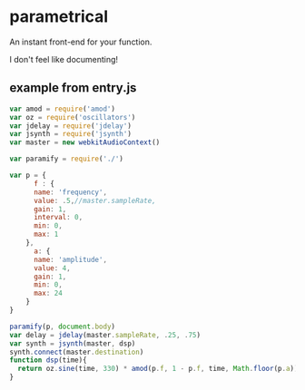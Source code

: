 # parametrical 

An instant front-end for your function.

I don't feel like documenting!

## example from entry.js

```js
var amod = require('amod')
var oz = require('oscillators')
var jdelay = require('jdelay')
var jsynth = require('jsynth')
var master = new webkitAudioContext()

var paramify = require('./')

var p = {
      f : {
      name: 'frequency',
      value: .5,//master.sampleRate,
      gain: 1,
      interval: 0,
      min: 0,
      max: 1
    },
      a: {
      name: 'amplitude',
      value: 4,
      gain: 1,
      min: 0,
      max: 24
    }
}

paramify(p, document.body)
var delay = jdelay(master.sampleRate, .25, .75)
var synth = jsynth(master, dsp)
synth.connect(master.destination)
function dsp(time){
  return oz.sine(time, 330) * amod(p.f, 1 - p.f, time, Math.floor(p.a))
}
```
